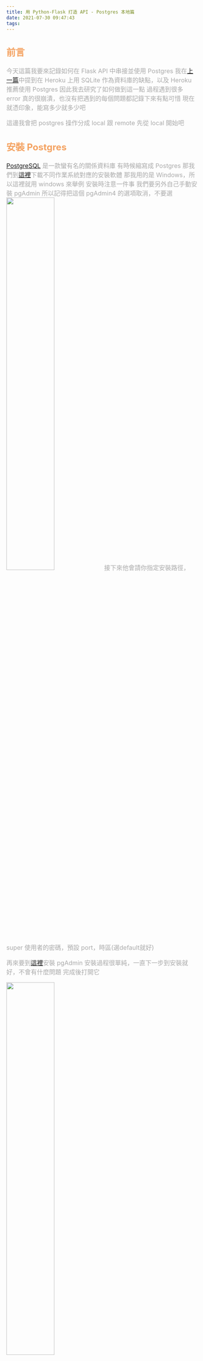 ```yaml
---
title: 用 Python-Flask 打造 API - Postgres 本地篇
date: 2021-07-30 09:47:43
tags:
---
```

<font size="3" color="#aaa">

## <font color="#f4a261">前言</font>
今天這篇我要來記錄如何在 Flask API 中串接並使用 Postgres
我在[上一篇](https://roto93.github.io/2021/07/28/不建議在Heroku上用sqlite當DB/)中提到在 Heroku 上用 SQLite 作為資料庫的缺點，以及 Heroku 推薦使用 Postgres
因此我去研究了如何做到這一點
過程遇到很多 error 真的很崩潰，也沒有把遇到的每個問題都記錄下來有點可惜
現在就憑印象，能寫多少就多少吧

這邊我會把 postgres 操作分成 local 跟 remote 
先從 local 開始吧

## <font color="#f4a261">安裝 Postgres</font>

[PostgreSQL](https://www.postgresql.org) 是一款蠻有名的關係資料庫
有時候縮寫成 Postgres
那我們到[這裡](https://www.postgresql.org/download/)下載不同作業系統對應的安裝軟體
那我用的是 Windows，所以這裡就用 windows 來舉例
安裝時注意一件事
我們要另外自己手動安裝 pgAdmin 
所以記得把這個 pgAdmin4 的選項取消，不要選
<img src="./用Python-Flask打造API-Postgres篇/postgres-1.jpg" width="50%">
接下來他會請你指定安裝路徑，super 使用者的密碼，預設 port，時區(選default就好)

再來要到[這裡](https://www.pgadmin.org/download/)安裝 pgAdmin
安裝過程很單純，一直下一步到安裝就好，不會有什麼問題
完成後打開它

<img src="./用Python-Flask打造API-Postgres篇/postgres-2.jpg" width="50%">

到這邊安裝就差不多了

## <font color="#f4a261">在本地串接 API 和 Postgres</font>

點擊此處建立資料庫，取名
(以後面的例子而言我是取 issuedata，不是圖裡的 NewDatabase)

<img src="./用Python-Flask打造API-Postgres篇/postgres-3.jpg" width="50%">
<img src="./用Python-Flask打造API-Postgres篇/postgres-4.jpg" width="50%">

接下來回到程式端
前幾篇文章的程式碼都是 for 教學用的
但我現在做了正式版，是將來要應用在 TAN 網站的版本
為了不造成混淆我先把連接資料庫前的正式版程式碼貼上來~

```python
from flask import Flask, Request
from flask_sqlalchemy import SQLAlchemy
from flask_cors import CORS

app = Flask(__name__)
CORS(app)

db = SQLAlchemy(app)

class Issue(db.Model):
    __tablename__ = "issue_table"
    id = db.Column(db.Integer, primary_key=True)
    year = db.Column(db.Integer, nullable=False)
    month = db.Column(db.Integer, nullable=False)
    date = db.Column(db.Integer, nullable=False)
    title = db.Column(db.String(100), nullable=False)
    content = db.Column(db.String(2000))

    def __repr__(self):
        return f"{self.year}/{self.month}/{self.date} - {self.title}"


@app.route('/')
def index():
    return 'Wellcome to TAN API!'


@app.route('/archive')
def get_archive():
    issues = Issue.query.all()
    output = []
    for issue in issues:
        issue_data = {
            "id": issue.id,
            "year": issue.year,
            "month": issue.month,
            "date": issue.date,
            "title": issue.title,
            "content": issue.content,
        }
        output.append(issue_data)

    return {"drinks": output}


if __name__ == "__main__":
    app.run()

```

要連接本地 postgres 資料庫，我需要加上:

```python
app.config["SQLALCHEMY_DATABASE_URI"] = 'postgresql://postgres:et0997@localhost/issuedata'
app.config['SQLALCHEMY_TRACK_MODIFICATIONS'] = False
```

我們先來看第一行

`app.config["SQLALCHEMY_DATABASE_URI"] = 'postgresql://postgres:et0997@localhost/issuedata'`

這段 uri 的格式是 `postgresql://<username>:<user_password>@<port>/<database_name>`
- username: PostgreSQL 的使用者。由於我沒有另外新建使用者，所以就用 super user 也就是`postgres`就可以了
- user_password: user 密碼。你在安裝 postgres 的時候不是有設定過一次密碼嗎? 就是那個(user 選 postgres 的話啦)
- port: 連接端口。由於我們是在本地測試，所以填`localhost`就好
- database_name: 你剛剛用 pgAdmin 建立的那個資料庫名稱

總之這行是在告訴 Flask_SQLAlchemy 應該連接什麼資料庫，要怎麼找到它

最底部的 `app.config['SQLALCHEMY_TRACK_MODIFICATIONS'] = False`
是為了避免跳出以下 warning
```
warnings.warn('SQLALCHEMY_TRACK_MODIFICATIONS adds significant overhead 
and will be disabled by default in the future.  Set it to True to suppress this warning.')
```
就我的理解
這是 Flask_SQLAlchemy 造成的小問題
它的意思是
由於 Flask_SQLAlchemy 是 SQLAlchemy 的一個包裝(類似升級版)
本質上還是 SQLAlchemy 在運作
而 Flask_SQLAlchemy 有自己的一套 event notification system 
(不知道怎麼翻比較好，直接用原文)
所以它必須隨時監聽 SQLAlchemy 的任何修改(如'SQLALCHEMY_TRACK_MODIFICATIONS'字面上的意思)
這可能會造成性能瓶頸
設為 False 避免這個問題

至此就設定好本地連接了

#### 建立 local DB 的 table 和 資料

接著打開 python shell

```python
from app import db, Issue # 從 app.py 引入 db 和 Issue 模組
db.create_all() # 在 database 中建立 Table，名稱為 Issue (如果沒用 __tablename__ 更改預設名稱的話)
# 宣告新的單筆資料 issue
issue = Issue(year=2077,month=1,date=27,title="Issue Title", content="This is something important.") 
db.session.add(issue) # 把 issue 加進 session
db.session.commit() # 提交 session
```

完成後打開 pgAdmin 
從以下路徑找到名為 issuedata 的 table

<img src="./用Python-Flask打造API-Postgres篇/postgres-7.jpg" width="80%">
<img src="./用Python-Flask打造API-Postgres篇/postgres-8.jpg" width="80%">

耶! 看到資料了

## <font color="#f4a261">結語</font>

剛剛的安裝過程都只是在自己的電腦上存取資料而已
但最終我們要把 API 放在網路上呀
到時要怎麼用 Postgres 呢?

我覺得 部落格好像不太適合寫太長
遠端的部分就留到下一篇吧!

